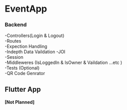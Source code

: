 # EventApp

### Backend

-Controllers(Login & Logout)<br>
-Routes<br>
-Expection Handling<br>
-Indepth Data Vaildation -JOI <br>
-Session <br>
-Middleweres (IsLoggedIn & IsOwner & Vaildation ...etc ) <br>
-Tests (Optional) <br>
-QR Code Genrator <br>


## Flutter App

#### [Not Planned]







